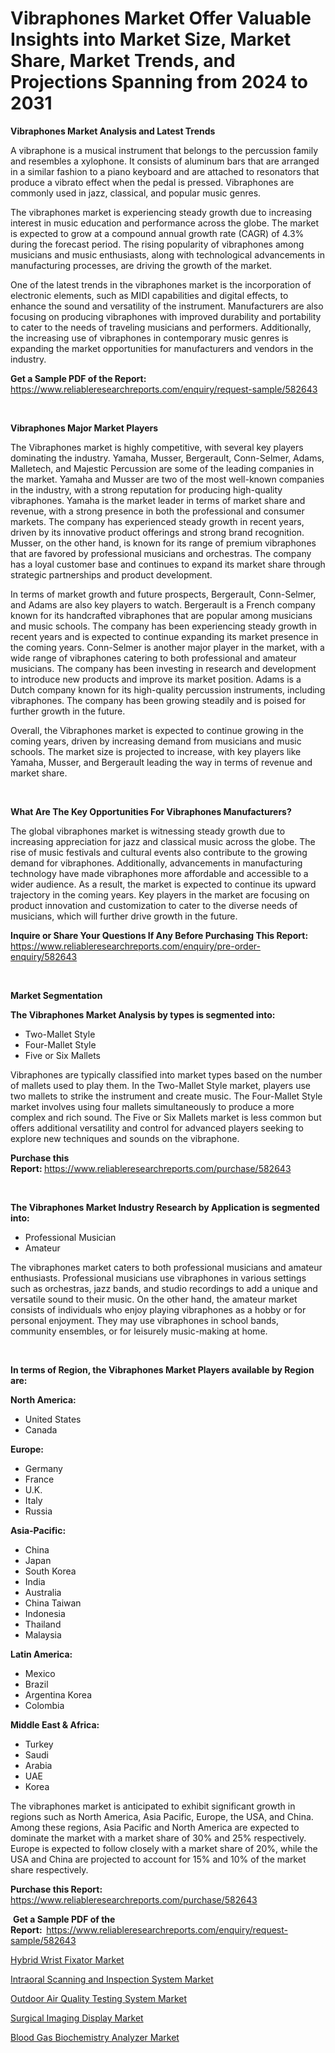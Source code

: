 <p><h1>Vibraphones Market Offer Valuable Insights into Market Size, Market Share, Market Trends, and Projections Spanning from 2024 to 2031</h1></p><p><strong>Vibraphones Market Analysis and Latest Trends</strong></p>
<p><p>A vibraphone is a musical instrument that belongs to the percussion family and resembles a xylophone. It consists of aluminum bars that are arranged in a similar fashion to a piano keyboard and are attached to resonators that produce a vibrato effect when the pedal is pressed. Vibraphones are commonly used in jazz, classical, and popular music genres.</p><p>The vibraphones market is experiencing steady growth due to increasing interest in music education and performance across the globe. The market is expected to grow at a compound annual growth rate (CAGR) of 4.3% during the forecast period. The rising popularity of vibraphones among musicians and music enthusiasts, along with technological advancements in manufacturing processes, are driving the growth of the market.</p><p>One of the latest trends in the vibraphones market is the incorporation of electronic elements, such as MIDI capabilities and digital effects, to enhance the sound and versatility of the instrument. Manufacturers are also focusing on producing vibraphones with improved durability and portability to cater to the needs of traveling musicians and performers. Additionally, the increasing use of vibraphones in contemporary music genres is expanding the market opportunities for manufacturers and vendors in the industry.</p></p>
<p><strong>Get a Sample PDF of the Report:&nbsp;</strong> <a href="https://www.reliableresearchreports.com/enquiry/request-sample/582643">https://www.reliableresearchreports.com/enquiry/request-sample/582643</a></p>
<p>&nbsp;</p>
<p><strong>Vibraphones Major Market Players</strong></p>
<p><p>The Vibraphones market is highly competitive, with several key players dominating the industry. Yamaha, Musser, Bergerault, Conn-Selmer, Adams, Malletech, and Majestic Percussion are some of the leading companies in the market. Yamaha and Musser are two of the most well-known companies in the industry, with a strong reputation for producing high-quality vibraphones. Yamaha is the market leader in terms of market share and revenue, with a strong presence in both the professional and consumer markets. The company has experienced steady growth in recent years, driven by its innovative product offerings and strong brand recognition. Musser, on the other hand, is known for its range of premium vibraphones that are favored by professional musicians and orchestras. The company has a loyal customer base and continues to expand its market share through strategic partnerships and product development. </p><p>In terms of market growth and future prospects, Bergerault, Conn-Selmer, and Adams are also key players to watch. Bergerault is a French company known for its handcrafted vibraphones that are popular among musicians and music schools. The company has been experiencing steady growth in recent years and is expected to continue expanding its market presence in the coming years. Conn-Selmer is another major player in the market, with a wide range of vibraphones catering to both professional and amateur musicians. The company has been investing in research and development to introduce new products and improve its market position. Adams is a Dutch company known for its high-quality percussion instruments, including vibraphones. The company has been growing steadily and is poised for further growth in the future. </p><p>Overall, the Vibraphones market is expected to continue growing in the coming years, driven by increasing demand from musicians and music schools. The market size is projected to increase, with key players like Yamaha, Musser, and Bergerault leading the way in terms of revenue and market share.</p></p>
<p>&nbsp;</p>
<p><strong>What Are The Key Opportunities For Vibraphones Manufacturers?</strong></p>
<p><p>The global vibraphones market is witnessing steady growth due to increasing appreciation for jazz and classical music across the globe. The rise of music festivals and cultural events also contribute to the growing demand for vibraphones. Additionally, advancements in manufacturing technology have made vibraphones more affordable and accessible to a wider audience. As a result, the market is expected to continue its upward trajectory in the coming years. Key players in the market are focusing on product innovation and customization to cater to the diverse needs of musicians, which will further drive growth in the future.</p></p>
<p><strong>Inquire or Share Your Questions If Any Before Purchasing This Report:</strong> <a href="https://www.reliableresearchreports.com/enquiry/pre-order-enquiry/582643">https://www.reliableresearchreports.com/enquiry/pre-order-enquiry/582643</a></p>
<p>&nbsp;</p>
<p><strong>Market Segmentation</strong></p>
<p><strong>The Vibraphones Market Analysis by types is segmented into:</strong></p>
<p><ul><li>Two-Mallet Style</li><li>Four-Mallet Style</li><li>Five or Six Mallets</li></ul></p>
<p><p>Vibraphones are typically classified into market types based on the number of mallets used to play them. In the Two-Mallet Style market, players use two mallets to strike the instrument and create music. The Four-Mallet Style market involves using four mallets simultaneously to produce a more complex and rich sound. The Five or Six Mallets market is less common but offers additional versatility and control for advanced players seeking to explore new techniques and sounds on the vibraphone.</p></p>
<p><strong>Purchase this Report:&nbsp;</strong><a href="https://www.reliableresearchreports.com/purchase/582643">https://www.reliableresearchreports.com/purchase/582643</a></p>
<p>&nbsp;</p>
<p><strong>The Vibraphones Market Industry Research by Application is segmented into:</strong></p>
<p><ul><li>Professional Musician</li><li>Amateur</li></ul></p>
<p><p>The vibraphones market caters to both professional musicians and amateur enthusiasts. Professional musicians use vibraphones in various settings such as orchestras, jazz bands, and studio recordings to add a unique and versatile sound to their music. On the other hand, the amateur market consists of individuals who enjoy playing vibraphones as a hobby or for personal enjoyment. They may use vibraphones in school bands, community ensembles, or for leisurely music-making at home.</p></p>
<p>&nbsp;</p>
<p><strong>In terms of Region, the Vibraphones Market Players available by Region are:</strong></p>
<p>
    <p> <strong> North America: </strong>
        <ul>
            <li>United States</li>
            <li>Canada</li>
        </ul>
        </p> 
    <p> <strong> Europe: </strong>
        <ul>
            <li>Germany</li>
            <li>France</li>
            <li>U.K.</li>
            <li>Italy</li>
            <li>Russia</li>
        </ul>
        </p> 
    <p> <strong> Asia-Pacific: </strong>
        <ul>
            <li>China</li>
            <li>Japan</li>
            <li>South Korea</li>
            <li>India</li>
            <li>Australia</li>
            <li>China Taiwan</li>
            <li>Indonesia</li>
            <li>Thailand</li>
            <li>Malaysia</li>
        </ul>
        </p> 
    <p> <strong> Latin America: </strong>
        <ul>
            <li>Mexico</li>
            <li>Brazil</li>
            <li>Argentina Korea</li>
            <li>Colombia</li>
        </ul>
        </p> 
    <p> <strong> Middle East & Africa: </strong>
        <ul>
            <li>Turkey</li>
            <li>Saudi</li>
            <li>Arabia</li>
            <li>UAE</li>
            <li>Korea</li>
        </ul>
    </p>
    </p>
<p><p>The vibraphones market is anticipated to exhibit significant growth in regions such as North America, Asia Pacific, Europe, the USA, and China. Among these regions, Asia Pacific and North America are expected to dominate the market with a market share of 30% and 25% respectively. Europe is expected to follow closely with a market share of 20%, while the USA and China are projected to account for 15% and 10% of the market share respectively.</p></p>
<p><strong>Purchase this Report: </strong><a href="https://www.reliableresearchreports.com/purchase/582643">https://www.reliableresearchreports.com/purchase/582643</a></p>
<p>&nbsp;<strong>Get a Sample PDF of the Report:&nbsp;&nbsp;</strong><a href="https://www.reliableresearchreports.com/enquiry/request-sample/582643">https://www.reliableresearchreports.com/enquiry/request-sample/582643</a></p>
<p><strong></strong></p>
<p><p><a href="https://medium.com/@samanthamills76/hybrid-wrist-fixator-nbsp-market-focuses-on-market-share-size-and-projected-forecast-till-2031-a944245fa424">Hybrid Wrist Fixator Market</a></p><p><a href="https://issuu.com/reportprime-2/docs/intraoral-scanning-and-inspection-system-market-si">Intraoral Scanning and Inspection System Market</a></p><p><a href="https://issuu.com/reportprime-2/docs/outdoor-air-quality-testing-system-market-size-203">Outdoor Air Quality Testing System Market</a></p><p><a href="https://medium.com/p/b07f541f52c0/edit">Surgical Imaging Display Market</a></p><p><a href="https://medium.com/@samanthamills76/blood-gas-biochemistry-analyzer-market-furnishes-information-on-market-share-market-trends-and-9371b607ebdd">Blood Gas Biochemistry Analyzer Market</a></p></p>